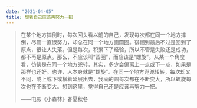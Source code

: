 ```yaml
---
date: "2021-04-05"
title: 想着自己应该再努力一把
---
```


> 在某个地方摔倒时，每次回头看以前的自己，发现每次都在同一个地方摔倒，尽管一直很努力，却总在同一个地方画圆圈。徘徊到最后不过是回到了原点，很让人失落。但是每次，积累下了经验，所以不管是失败还是成功，都不再是原点。那么，不应该叫“圆圈”，而应该是“螺旋”。从某一个角度看，彷彿是在同一个地方兜转，其实，多少会偏离上一点或下一点，如果是那样也还好。也许，人本身就是“螺旋”。在同一个地方兜兜转转，每次却又不同，或上或下或横着延展出去，我画的圆每次都在不断变大，所以螺旋每次也在不断变大。想到这里，觉得自己还是应该再努力一把。
>
> ——电影《小森林》春夏秋冬
